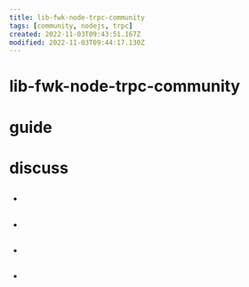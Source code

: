 ```yaml
---
title: lib-fwk-node-trpc-community
tags: [community, nodejs, trpc]
created: 2022-11-03T09:43:51.167Z
modified: 2022-11-03T09:44:17.130Z
---
```


# lib-fwk-node-trpc-community

# guide

# discuss
- ## 

- ## 

- ## 

- ## 
